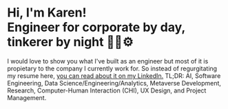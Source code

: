 <h1>Hi, I'm Karen! <br/>Engineer for corporate by day, tinkerer by night 💫🥼⚙️</h1>
<p>I would love to show you what I've built as an engineer but most of it is propietary to the company I currently work for. So instead of regurgitating my resume here, <a href="https://www.linkedin.com/in/karen-a-wu/">you can read about it on my LinkedIn.</a> TL;DR: AI, Software Engineering, Data Science/Engineering/Analytics, Metaverse Development, Research, Computer-Human Interaction (CHI), UX Design, and Project Management.</p>

